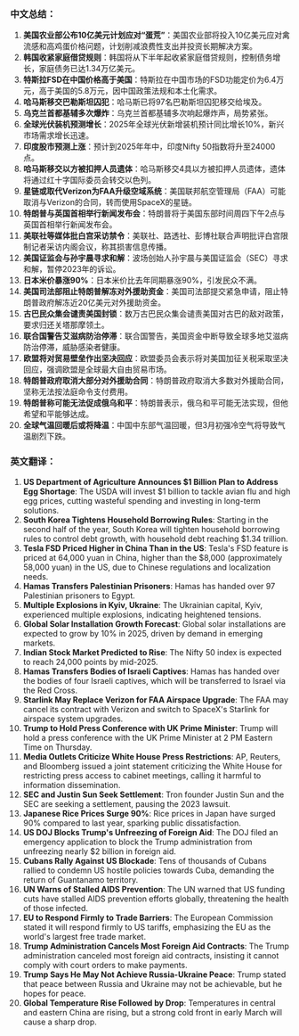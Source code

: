 ### 中文总结：
1. **美国农业部公布10亿美元计划应对“蛋荒”**：美国农业部将投入10亿美元应对禽流感和高鸡蛋价格问题，计划削减浪费性支出并投资长期解决方案。
2. **韩国收紧家庭借贷规则**：韩国将从下半年起收紧家庭借贷规则，控制债务增长，家庭债务已达1.34万亿美元。
3. **特斯拉FSD在中国价格高于美国**：特斯拉在中国市场的FSD功能定价为6.4万元，高于美国的5.8万元，因中国政策法规和本土化需求。
4. **哈马斯移交巴勒斯坦囚犯**：哈马斯已将97名巴勒斯坦囚犯移交给埃及。
5. **乌克兰首都基辅多次爆炸**：乌克兰首都基辅多次响起爆炸声，局势紧张。
6. **全球光伏装机预测增长**：2025年全球光伏新增装机预计同比增长10%，新兴市场需求增长迅速。
7. **印度股市预测上涨**：预计到2025年年中，印度Nifty 50指数将升至24000点。
8. **哈马斯移交以方被扣押人员遗体**：哈马斯移交4具以方被扣押人员遗体，遗体将通过红十字国际委员会转交以色列。
9. **星链或取代Verizon为FAA升级空域系统**：美国联邦航空管理局（FAA）可能取消与Verizon的合同，转而使用SpaceX的星链。
10. **特朗普与英国首相举行新闻发布会**：特朗普将于美国东部时间周四下午2点与英国首相举行新闻发布会。
11. **美联社等媒体批白宫采访禁令**：美联社、路透社、彭博社联合声明批评白宫限制记者采访内阁会议，称其损害信息传播。
12. **美国证监会与孙宇晨寻求和解**：波场创始人孙宇晨与美国证监会（SEC）寻求和解，暂停2023年的诉讼。
13. **日本米价暴涨90%**：日本米价比去年同期暴涨90%，引发民众不满。
14. **美国司法部阻止特朗普解冻对外援助资金**：美国司法部提交紧急申请，阻止特朗普政府解冻近20亿美元对外援助资金。
15. **古巴民众集会谴责美国封锁**：数万古巴民众集会谴责美国对古巴的敌对政策，要求归还关塔那摩领土。
16. **联合国警告艾滋病防治停滞**：联合国警告，美国资金中断导致全球多地艾滋病防治停滞，威胁感染者健康。
17. **欧盟将对贸易壁垒作出坚决回应**：欧盟委员会表示将对美国加征关税采取坚决回应，强调欧盟是全球最大自由贸易市场。
18. **特朗普政府取消大部分对外援助合同**：特朗普政府取消大多数对外援助合同，坚称无法按法庭命令支付费用。
19. **特朗普称可能无法促成俄乌和平**：特朗普表示，俄乌和平可能无法实现，但他希望和平能够达成。
20. **全球气温回暖后或将降温**：中国中东部气温回暖，但3月初强冷空气将导致气温剧烈下跌。

### 英文翻译：
1. **US Department of Agriculture Announces $1 Billion Plan to Address Egg Shortage**: The USDA will invest $1 billion to tackle avian flu and high egg prices, cutting wasteful spending and investing in long-term solutions.
2. **South Korea Tightens Household Borrowing Rules**: Starting in the second half of the year, South Korea will tighten household borrowing rules to control debt growth, with household debt reaching $1.34 trillion.
3. **Tesla FSD Priced Higher in China Than in the US**: Tesla's FSD feature is priced at 64,000 yuan in China, higher than the $8,000 (approximately 58,000 yuan) in the US, due to Chinese regulations and localization needs.
4. **Hamas Transfers Palestinian Prisoners**: Hamas has handed over 97 Palestinian prisoners to Egypt.
5. **Multiple Explosions in Kyiv, Ukraine**: The Ukrainian capital, Kyiv, experienced multiple explosions, indicating heightened tensions.
6. **Global Solar Installation Growth Forecast**: Global solar installations are expected to grow by 10% in 2025, driven by demand in emerging markets.
7. **Indian Stock Market Predicted to Rise**: The Nifty 50 index is expected to reach 24,000 points by mid-2025.
8. **Hamas Transfers Bodies of Israeli Captives**: Hamas has handed over the bodies of four Israeli captives, which will be transferred to Israel via the Red Cross.
9. **Starlink May Replace Verizon for FAA Airspace Upgrade**: The FAA may cancel its contract with Verizon and switch to SpaceX's Starlink for airspace system upgrades.
10. **Trump to Hold Press Conference with UK Prime Minister**: Trump will hold a press conference with the UK Prime Minister at 2 PM Eastern Time on Thursday.
11. **Media Outlets Criticize White House Press Restrictions**: AP, Reuters, and Bloomberg issued a joint statement criticizing the White House for restricting press access to cabinet meetings, calling it harmful to information dissemination.
12. **SEC and Justin Sun Seek Settlement**: Tron founder Justin Sun and the SEC are seeking a settlement, pausing the 2023 lawsuit.
13. **Japanese Rice Prices Surge 90%**: Rice prices in Japan have surged 90% compared to last year, sparking public dissatisfaction.
14. **US DOJ Blocks Trump's Unfreezing of Foreign Aid**: The DOJ filed an emergency application to block the Trump administration from unfreezing nearly $2 billion in foreign aid.
15. **Cubans Rally Against US Blockade**: Tens of thousands of Cubans rallied to condemn US hostile policies towards Cuba, demanding the return of Guantanamo territory.
16. **UN Warns of Stalled AIDS Prevention**: The UN warned that US funding cuts have stalled AIDS prevention efforts globally, threatening the health of those infected.
17. **EU to Respond Firmly to Trade Barriers**: The European Commission stated it will respond firmly to US tariffs, emphasizing the EU as the world's largest free trade market.
18. **Trump Administration Cancels Most Foreign Aid Contracts**: The Trump administration canceled most foreign aid contracts, insisting it cannot comply with court orders to make payments.
19. **Trump Says He May Not Achieve Russia-Ukraine Peace**: Trump stated that peace between Russia and Ukraine may not be achievable, but he hopes for peace.
20. **Global Temperature Rise Followed by Drop**: Temperatures in central and eastern China are rising, but a strong cold front in early March will cause a sharp drop.
